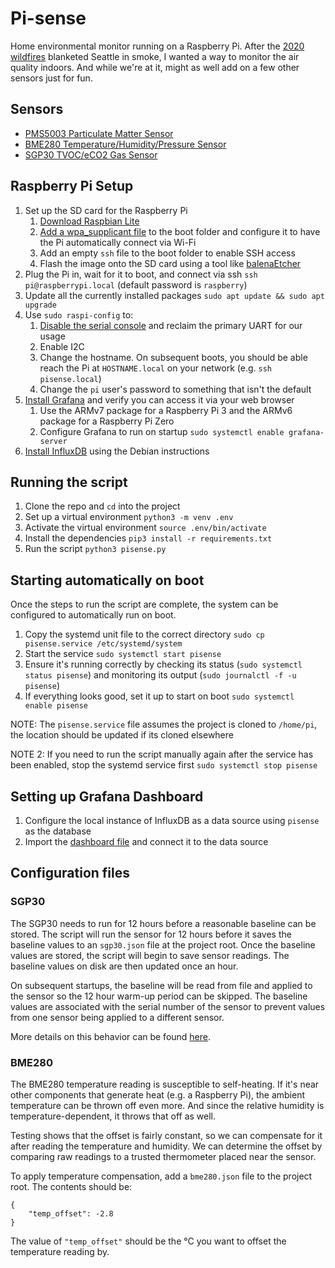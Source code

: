 # Pi-sense
Home environmental monitor running on a Raspberry Pi. After the [2020 wildfires](https://en.wikipedia.org/wiki/2020_Western_United_States_wildfire_season) blanketed Seattle in smoke, I wanted a way to monitor the air quality indoors. And while we're at it, might as well add on a few other sensors just for fun.

## Sensors
- [PMS5003 Particulate Matter Sensor](https://learn.adafruit.com/pm25-air-quality-sensor)
- [BME280 Temperature/Humidity/Pressure Sensor](https://learn.adafruit.com/adafruit-bme280-humidity-barometric-pressure-temperature-sensor-breakout)
- [SGP30 TVOC/eCO2 Gas Sensor](https://learn.adafruit.com/adafruit-sgp30-gas-tvoc-eco2-mox-sensor)

## Raspberry Pi Setup
1. Set up the SD card for the Raspberry Pi
    1. [Download Raspbian Lite](https://www.raspberrypi.org/downloads/raspberry-pi-os/)
    1. [Add a wpa_supplicant file](https://www.raspberrypi.org/documentation/configuration/wireless/headless.md) to the boot folder and configure it to have the Pi automatically connect via Wi-Fi
    1. Add an empty `ssh` file to the boot folder to enable SSH access
    1. Flash the image onto the SD card using a tool like [balenaEtcher](https://www.balena.io/etcher/)
1. Plug the Pi in, wait for it to boot, and connect via ssh `ssh pi@raspberrypi.local` (default password is `raspberry`)
1. Update all the currently installed packages `sudo apt update && sudo apt upgrade`
1. Use `sudo raspi-config` to: 
    1. [Disable the serial console](https://www.raspberrypi.org/documentation/configuration/uart.md) and reclaim the primary UART for our usage
    1. Enable I2C
    1. Change the hostname. On subsequent boots, you should be able reach the Pi at `HOSTNAME.local` on your network (e.g. `ssh pisense.local`)
    1. Change the `pi` user's password to something that isn't the default
1. [Install Grafana](https://grafana.com/grafana/download?platform=arm) and verify you can access it via your web browser
    1. Use the ARMv7 package for a Raspberry Pi 3 and the ARMv6 package for a Raspberry Pi Zero
    1. Configure Grafana to run on startup `sudo systemctl enable grafana-server`
1. [Install InfluxDB](https://docs.influxdata.com/influxdb/v1.8/introduction/install/) using the Debian instructions

## Running the script
1. Clone the repo and `cd` into the project
1. Set up a virtual environment `python3 -m venv .env`
1. Activate the virtual environment `source .env/bin/activate`
1. Install the dependencies `pip3 install -r requirements.txt`
1. Run the script `python3 pisense.py`

## Starting automatically on boot
Once the steps to run the script are complete, the system can be configured to automatically run on boot.
1. Copy the systemd unit file to the correct directory `sudo cp pisense.service /etc/systemd/system`
1. Start the service `sudo systemctl start pisense`
1. Ensure it's running correctly by checking its status (`sudo systemctl status pisense`) and monitoring its output (`sudo journalctl -f -u pisense`)
1. If everything looks good, set it up to start on boot `sudo systemctl enable pisense`

NOTE: The `pisense.service` file assumes the project is cloned to `/home/pi`, the location should be updated if its cloned elsewhere

NOTE 2: If you need to run the script manually again after the service has been enabled, stop the systemd service first `sudo systemctl stop pisense`

## Setting up Grafana Dashboard
1. Configure the local instance of InfluxDB as a data source using `pisense` as the database
1. Import the [dashboard file](/grafana) and connect it to the data source

## Configuration files

### SGP30
The SGP30 needs to run for 12 hours before a reasonable baseline can be stored. The script will run the sensor for 12 hours before it saves the baseline values to an `sgp30.json` file at the project root. Once the baseline values are stored, the script will begin to save sensor readings. The baseline values on disk are then updated once an hour. 

On subsequent startups, the baseline will be read from file and applied to the sensor so the 12 hour warm-up period can be skipped. The baseline values are associated with the serial number of the sensor to prevent values from one sensor being applied to a different sensor. 

More details on this behavior can be found [here](https://forums.adafruit.com/viewtopic.php?f=19&p=677642#p661509).

### BME280
The BME280 temperature reading is susceptible to self-heating. If it's near other components that generate heat (e.g. a Raspberry Pi), the ambient temperature can be thrown off even more. And since the relative humidity is temperature-dependent, it throws that off as well. 

Testing shows that the offset is fairly constant, so we can compensate for it after reading the temperature and humidity. We can determine the offset by comparing raw readings to a trusted thermometer placed near the sensor. 

To apply temperature compensation, add a `bme280.json` file to the project root. The contents should be:
```
{
    "temp_offset": -2.8
}
```
The value of `"temp_offset"` should be the °C you want to offset the temperature reading by.
